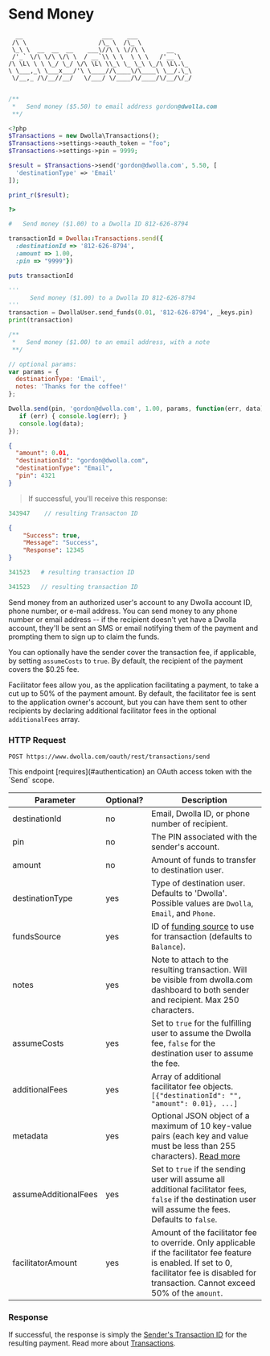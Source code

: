 # Send Money

```always
  __                      ___    ___               
 /\ \                    /\_ \  /\_ \              
 \_\ \  __  __  __    ___\//\ \ \//\ \      __     
 /'_` \/\ \/\ \/\ \  / __`\\ \ \  \ \ \   /'__`\   
/\ \L\ \ \ \_/ \_/ \/\ \L\ \\_\ \_ \_\ \_/\ \L\.\_ 
\ \___,_\ \___x___/'\ \____//\____\/\____\ \__/.\_\
 \/__,_ /\/__//__/   \/___/ \/____/\/____/\/__/\/_/
                                                   

```

```php
/**
 *   Send money ($5.50) to email address gordon@dwolla.com
 **/

<?php
$Transactions = new Dwolla\Transactions();
$Transactions->settings->oauth_token = "foo";
$Transactions->settings->pin = 9999;

$result = $Transactions->send('gordon@dwolla.com', 5.50, [
  'destinationType' => 'Email'
]);

print_r($result);

?>
```

```ruby
#   Send money ($1.00) to a Dwolla ID 812-626-8794

transactionId = Dwolla::Transactions.send({
  :destinationId => '812-626-8794', 
  :amount => 1.00, 
  :pin => "9999"})

puts transactionId
```
```python
'''
      Send money ($1.00) to a Dwolla ID 812-626-8794
'''
transaction = DwollaUser.send_funds(0.01, '812-626-8794', _keys.pin)
print(transaction)
```
```js
/**
 *   Send money ($1.00) to an email address, with a note
 **/

// optional params:
var params = {
  destinationType: 'Email', 
  notes: 'Thanks for the coffee!'
};

Dwolla.send(pin, 'gordon@dwolla.com', 1.00, params, function(err, data) {
   if (err) { console.log(err); }
   console.log(data);
});

```
```json
{
  "amount": 0.01,
  "destinationId": "gordon@dwolla.com",
  "destinationType": "Email",
  "pin": 4321
}
```

> If successful, you'll receive this response:

```php
343947    // resulting Transacton ID
```

```json
{
    "Success": true,
    "Message": "Success",
    "Response": 12345
}
```

```ruby
341523   # resulting transaction ID
```

```js
341523   // resulting transaction ID
```

Send money from an authorized user's account to any Dwolla account ID, phone number, or e-mail address. You can send money to any phone number or email address -- if the recipient doesn't yet have a Dwolla account, they'll be sent an SMS or email notifying them of the payment and prompting them to sign up to claim the funds.

You can optionally have the sender cover the transaction fee, if applicable, by setting `assumeCosts` to `true`.  By default, the recipient of the payment covers the $0.25 fee.

Facilitator fees allow you, as the application facilitating a payment, to take a cut up to 50% of the payment amount.  By default, the facilitator fee is sent to the application owner's account, but you can have them sent to other recipients by declaring additional facilitator fees in the optional `additionalFees` array.
  
### HTTP Request

`POST https://www.dwolla.com/oauth/rest/transactions/send`

<aside class="reminder">This endpoint [requires](#authentication) an OAuth access token with the `Send` scope.</aside>

| Parameter            | Optional? | Description                                                                                                                                                                                        |
|----------------------|-----------|----------------------------------------------------------------------------------------------------------------------------------------------------------------------------------------------------|
| destinationId        | no        | Email, Dwolla ID, or phone number of recipient.                                              |
| pin                  | no        | The PIN associated with the sender's account.                                                                                                                                                        |
| amount               | no        | Amount of funds to transfer to destination user.                                                                                                                                                   |
| destinationType      | yes       | Type of destination user. Defaults to 'Dwolla'. Possible values are `Dwolla`, `Email`, and `Phone`.                                                                                               |
| fundsSource          | yes       | ID of [funding source](#funding-sources) to use for transaction (defaults to `Balance`). |
| notes | yes | Note to attach to the resulting transaction.  Will be visible from dwolla.com dashboard to both sender and recipient.  Max 250 characters.
| assumeCosts          | yes       | Set to `true` for the fulfilling user to assume the Dwolla fee, `false` for the destination user to assume the fee.                                                                                |
| additionalFees       | yes       | Array of additional facilitator fee objects.  `[{"destinationId": "", "amount": 0.01}, ...]`                                                                                                                                                               |
| metadata             | yes       | Optional JSON object of a maximum of 10 key-value pairs (each key and value must be less than 255 characters).  [Read more](#metadata)                                                                                   |
| assumeAdditionalFees | yes       | Set to `true` if the sending user will assume all additional facilitator fees, `false` if the destination user will assume the fees. Defaults to `false`.                                          |
| facilitatorAmount    | yes       | Amount of the facilitator fee to override. Only applicable if the facilitator fee feature is enabled. If set to 0, facilitator fee is disabled for transaction. Cannot exceed 50% of the `amount`. |

### Response 

If successful, the response is simply the [Sender's Transaction ID](#how-transactions-work) for the resulting payment.  Read more about [Transactions](#transactions).